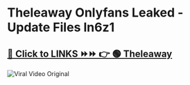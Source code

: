 
 # Theleaway Onlyfans Leaked - Update Files ln6z1

## <h2><a href="https://clipsfans.com/Theleaway&ref=git">🔗 Click to LINKS ⏩⏩ 👉 🟢 Theleaway </a></h2>

<a href="https://clipsfans.com/Theleaway&ref=git" rel="nofollow" data-target="animated-image.originalLink"><img src="https://i.ibb.co.com/xMMVF88/686577567.gif" alt="Viral Video Original" style="max-width: 100%; display: inline-block;" data-target="animated-image.originalImage"></a>

